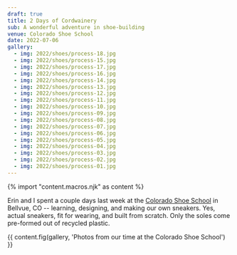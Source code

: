 ```yaml
---
draft: true
title: 2 Days of Cordwainery
sub: A wonderful adventure in shoe-building
venue: Colorado Shoe School
date: 2022-07-06
gallery:
  - img: 2022/shoes/process-18.jpg
  - img: 2022/shoes/process-15.jpg
  - img: 2022/shoes/process-17.jpg
  - img: 2022/shoes/process-16.jpg
  - img: 2022/shoes/process-14.jpg
  - img: 2022/shoes/process-13.jpg
  - img: 2022/shoes/process-12.jpg
  - img: 2022/shoes/process-11.jpg
  - img: 2022/shoes/process-10.jpg
  - img: 2022/shoes/process-09.jpg
  - img: 2022/shoes/process-08.jpg
  - img: 2022/shoes/process-07.jpg
  - img: 2022/shoes/process-06.jpg
  - img: 2022/shoes/process-05.jpg
  - img: 2022/shoes/process-04.jpg
  - img: 2022/shoes/process-03.jpg
  - img: 2022/shoes/process-02.jpg
  - img: 2022/shoes/process-01.jpg
---
```


{% import "content.macros.njk" as content %}

Erin and I spent a couple days last week
at the [Colorado Shoe School](https://coloradoshoeschool.com/)
in Bellvue, CO --
learning, designing, and making our own sneakers.
Yes,
actual sneakers,
fit for wearing,
and built from scratch.
Only the soles come pre-formed
out of recycled plastic.


{{ content.fig(gallery, 'Photos from our time at the Colorado Shoe School') }}

